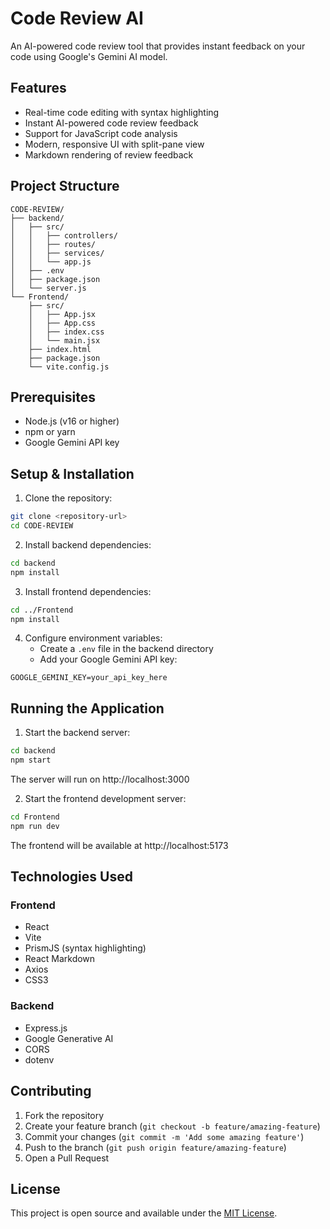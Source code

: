 # Code Review AI

An AI-powered code review tool that provides instant feedback on your code using Google's Gemini AI model.

## Features

- Real-time code editing with syntax highlighting
- Instant AI-powered code review feedback
- Support for JavaScript code analysis
- Modern, responsive UI with split-pane view
- Markdown rendering of review feedback

## Project Structure

```
CODE-REVIEW/
├── backend/
│   ├── src/
│   │   ├── controllers/
│   │   ├── routes/
│   │   ├── services/
│   │   └── app.js
│   ├── .env
│   ├── package.json
│   └── server.js
└── Frontend/
    ├── src/
    │   ├── App.jsx
    │   ├── App.css
    │   ├── index.css
    │   └── main.jsx
    ├── index.html
    ├── package.json
    └── vite.config.js
```

## Prerequisites

- Node.js (v16 or higher)
- npm or yarn
- Google Gemini API key

## Setup & Installation

1. Clone the repository:

```bash
git clone <repository-url>
cd CODE-REVIEW
```

2. Install backend dependencies:

```bash
cd backend
npm install
```

3. Install frontend dependencies:

```bash
cd ../Frontend
npm install
```

4. Configure environment variables:
   - Create a `.env` file in the backend directory
   - Add your Google Gemini API key:

```
GOOGLE_GEMINI_KEY=your_api_key_here
```

## Running the Application

1. Start the backend server:

```bash
cd backend
npm start
```

The server will run on http://localhost:3000

2. Start the frontend development server:

```bash
cd Frontend
npm run dev
```

The frontend will be available at http://localhost:5173

## Technologies Used

### Frontend

- React
- Vite
- PrismJS (syntax highlighting)
- React Markdown
- Axios
- CSS3

### Backend

- Express.js
- Google Generative AI
- CORS
- dotenv

## Contributing

1. Fork the repository
2. Create your feature branch (`git checkout -b feature/amazing-feature`)
3. Commit your changes (`git commit -m 'Add some amazing feature'`)
4. Push to the branch (`git push origin feature/amazing-feature`)
5. Open a Pull Request

## License

This project is open source and available under the [MIT License](LICENSE).
